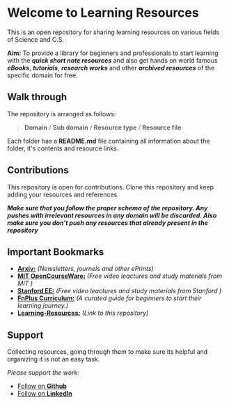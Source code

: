 # Welcome to Learning Resources
This is an open repository for sharing learning resources on various fields of Science and C.S.

**Aim:** To provide a library for beginners and professionals to start learning with the ***quick short note resources*** and also get hands on world famous ***eBooks***, ***tutorials***, ***research works*** and other ***archived resources*** of the specific domain for free. 

## Walk through
The repository is arranged as follows:
> **Domain** / **Sub domain** / **Resource type** / **Resource file**

Each folder has a **README.md** file containing all information about the folder, it's contents and resource links.

## Contributions
This repository is open for contributions. Clone this repository and keep adding your resources and references.

***Make sure that you follow the proper schema of the repository. Any pushes with irrelevant resources in any domain will be discarded. Also make sure you don't push any resources that already present in the repository***

## Important Bookmarks

 - **[Arxiv:](https://arxiv.org/)** *(Newsletters, journels and other ePrints)*
 - **[MIT OpenCourseWare:](https://ocw.mit.edu/index.htm)** *(Free video leactures and study materials from MIT )*
 - [**Stanford EE:**](https://see.stanford.edu/) *(Free video leactures and study materials from Stanford )*
 - [**FnPlus Curriculum:**](https://github.com/fnplus/curriculum) *(A curated guide for beginners to start their learning journey.)*
  - [**Learning-Resources:**](https://github.com/amannirala13/Learning-Resources) *(Link to this repository)*

## Support
Collecting resources, going through them to make sure its helpful and organizing it is not an easy task.

*Please support the work:* 
 - [Follow on **Github**](https://github.com/amannirala13)
 - [Follow on **LinkedIn**](https://www.linkedin.com/in/amannirala13/)
